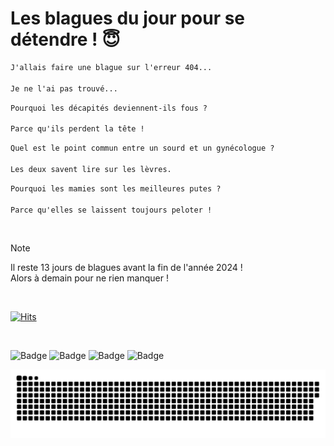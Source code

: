 
<h1>Les blagues du jour pour se détendre ! 😇</h1>

```diff
J'allais faire une blague sur l'erreur 404...

Je ne l'ai pas trouvé...
```

```diff
Pourquoi les décapités deviennent-ils fous ?

Parce qu'ils perdent la tête !
```

```diff
Quel est le point commun entre un sourd et un gynécologue ?

Les deux savent lire sur les lèvres.
```

```diff
Pourquoi les mamies sont les meilleures putes ?

Parce qu'elles se laissent toujours peloter !
```

<br/>

> [!NOTE]
> Il reste 13 jours de blagues avant la fin de l'année 2024 ! <br/>
> Alors à demain pour ne rien manquer !

<br/>


[![Hits](https://hits.seeyoufarm.com/api/count/incr/badge.svg?url=https%3A%2F%2Fgithub.com%2FClems02%2Fhit-counter&count_bg=%23003E80&title_bg=%235C9FE1&icon=powershell.svg&icon_color=%23FFFFFF&title=Visite&edge_flat=false)](https://hits.seeyoufarm.com)


<br/>


![Badge](https://img.shields.io/badge/Last%20updated%20on-white?style=for-the-badge&logo=clockify)   ![Badge](https://img.shields.io/badge/19/12-white?style=for-the-badge) ![Badge](https://img.shields.io/badge/at-white?style=for-the-badge) ![Badge](https://img.shields.io/badge/03:07-white?style=for-the-badge)


<p align="center">
 <img width="1000" src="assets/github-snake.svg" alt="snake"/>
</p>
